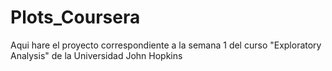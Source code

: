 # Plots_Coursera
Aqui hare el proyecto correspondiente a la semana 1 del curso "Exploratory Analysis" de la Universidad John Hopkins
